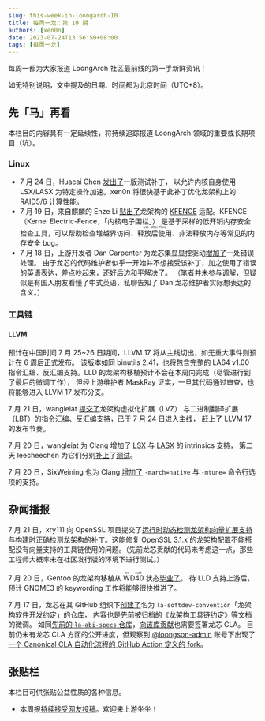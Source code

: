 ```yaml
---
slug: this-week-in-loongarch-10
title: 每周一龙：第 10 期
authors: [xen0n]
date: 2023-07-24T13:56:50+08:00
tags: [每周一龙]
---
```


每周一都为大家报道 LoongArch 社区最前线的第一手新鲜资讯！

<!-- truncate -->

如无特别说明，文中提及的日期、时间都为北京时间（UTC+8）。

## 先「马」再看

本栏目的内容具有一定延续性，将持续追踪报道 LoongArch 领域的重要或长期项目（坑）。

### Linux

* 7 月 24 日，Huacai Chen [发出了](https://lore.kernel.org/loongarch/20230722072201.2677516-1-chenhuacai@loongson.cn/)一版测试补丁，
  以允许内核自身使用 LSX/LASX 为特定操作加速。xen0n 将很快基于此补丁优化龙架构上的 RAID5/6 计算性能。
* 7 月 19 日，来自麒麟的 Enze Li [贴出了](https://lore.kernel.org/loongarch/20230719082732.2189747-1-lienze@kylinos.cn/)龙架构的
  [KFENCE](https://www.kernel.org/doc/html/latest/dev-tools/kfence.html) 适配。KFENCE（Kernel Electric-Fence，「内核电子围栏」）
  是基于采样的低开销内存安全检查工具，可以帮助检查堆越界访问、<ruby>释放后使用<rt>use-after-free</rt></ruby>、非法释放内存等常见的内存安全 bug。
* 7 月 18 日，上游开发者 Dan Carpenter 为龙芯集显显控驱动[增加了](https://lore.kernel.org/dri-devel/0da6859b-40cc-4b3e-b8b6-fed157517083@moroto.mountain/T/#u)一处错误处理。
  由于龙芯的代码维护者似乎一开始并不想接受该补丁，加之使用了错误的英语表达，差点吵起来，还好后边和平解决了。
  （笔者并未参与调解，但疑似是有国人朋友看懂了中式英语，私聊告知了 Dan 龙芯维护者实际想表达的含义。）

### 工具链

#### LLVM

预计在中国时间 7 月 25~26 日期间，LLVM 17 将从主线切出，如无重大事件则预计在 6 周后正式发布。
该版本如同 binutils 2.41，也将包含完整的 LA64 v1.00 指令汇编、反汇编支持。LLD 的龙架构移植预计不会在本周内完成（尽管进行到了最后的微调工作），
但经上游维护者 MaskRay 证实，一旦其代码通过审查，也将能够进入 LLVM 17 发布分支。

7 月 21 日，wangleiat [提交了](https://reviews.llvm.org/D155917)龙架构虚拟化扩展（LVZ）
与二进制翻译扩展（LBT）的指令汇编、反汇编支持，已于 7 月 24 日进入主线，
赶上了 LLVM 17 的发布节奏。

7 月 20 日，wangleiat 为 Clang 增加了 [LSX](https://reviews.llvm.org/D155829)
与 [LASX](https://reviews.llvm.org/D155830) 的 intrinsics 支持，
第二天 leecheechen 为它们分别[补上](https://reviews.llvm.org/D155834)了[测试](https://reviews.llvm.org/D155835)。

7 月 20 日，SixWeining 也为 Clang [增加了](https://reviews.llvm.org/D155824)
`-march=native` 与 `-mtune=` 命令行选项的支持。

## 杂闻播报

<a name="openssl-asm-breakage"></a>

7 月 21 日，xry111 向 OpenSSL 项目提交了[运行时动态检测龙架构向量扩展支持](https://github.com/openssl/openssl/pull/21509)与[构建时正确检测龙架构](https://github.com/openssl/openssl/pull/21510)的补丁。这能修复 OpenSSL 3.1.x 的龙架构配置不能搭配没有向量支持的工具链使用的问题。（先前龙芯贡献的代码未考虑这一点，那些工程师大概率未在社区发行版的环境下进行测试。）

7 月 20 日，Gentoo 的龙架构移植从 <ruby>WD40<rt>no rust</rt></ruby> 状态[毕业了](https://github.com/gentoo/gentoo/pull/31957)。
待 LLD 支持上游后，预计 GNOME3 的 keywording 工作将能够很快推进了。

7 月 17 日，龙芯在其 GitHub 组织下[创建了](https://github.com/loongson/la-softdev-convention)名为
`la-softdev-convention`「龙架构软件开发约定」的仓库，
内容也是先前被归档的《龙架构工具链约定》等文档的微调。
如同[先前的 `la-abi-specs` 仓库](https://github.com/loongson/la-abi-specs)，[向该库贡献](https://github.com/loongson/la-softdev-convention/blob/master/CONTRIBUTING.md)也需要签署龙芯 CLA。
目前仍未有龙芯 CLA 方面的公开进度，但观察到 [@loongson-admin](https://github.com/loongson-admin)
账号下出现了[一个 Canonical CLA 自动化流程的 GitHub Action 定义的 fork](https://github.com/loongson-admin/has-signed-canonical-cla)。

## 张贴栏

本栏目可供张贴公益性质的各种信息。

* 本周报[持续接受网友投稿][call-for-submissions]。欢迎来上游坐坐！

[call-for-submissions]: https://github.com/loongson-community/areweloongyet/issues/16

